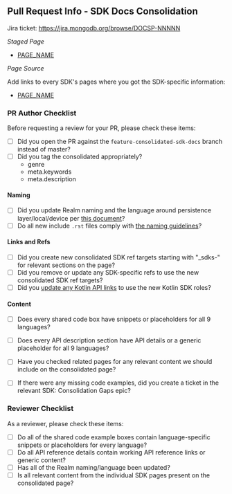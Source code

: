 ## Pull Request Info - SDK Docs Consolidation

Jira ticket: https://jira.mongodb.org/browse/DOCSP-NNNNN

*Staged Page*

- [PAGE_NAME](https://docs-mongodbcom-staging.corp.mongodb.com/realm/docsworker-xlarge/BRANCH_NAME/)

*Page Source*

Add links to every SDK's pages where you got the SDK-specific information:

- [PAGE_NAME](https://www.mongodb.com/docs/atlas/device-sdks/LIVE-DOCS-LINK)

### PR Author Checklist

Before requesting a review for your PR, please check these items:

- [ ] Did you open the PR against the `feature-consolidated-sdk-docs` branch instead of master? 
- [ ] Did you tag the consolidated appropriately?
  - genre
  - meta.keywords
  - meta.description

#### Naming
- [ ] Did you update Realm naming and the language around persistence layer/local/device per [this document](https://docs.google.com/document/d/126OczVxBWAwZ4P5ZsSM29WI3REvONEr1ald-mAwPtyQ/edit?usp=sharing)?
- [ ] Do all new include `.rst` files comply with [the naming guidelines](https://docs.google.com/document/d/1h8cr66zoEVeXytVfvDxlCSsUS5IZwvUQvfSCEXNMpek/edit#heading=h.ulh8b5f2hu9)?

#### Links and Refs
- [ ] Did you create new consolidated SDK ref targets starting with "_sdks-" for relevant sections on the page?
- [ ] Did you remove or update any SDK-specific refs to use the new consolidated SDK ref targets?
- [ ] Did you [update any Kotlin API links](https://jira.mongodb.org/browse/DOCSP-32519) to use the new Kotlin SDK roles?

#### Content
- [ ] Does every shared code box have snippets or placeholders for all 9 languages?
- [ ] Does every API description section have API details or a generic placeholder for all 9 languages?
- [ ] Have you checked related pages for any relevant content we should include on the consolidated page?
- [ ] If there were any missing code examples, did you create a ticket in the relevant SDK: Consolidation Gaps epic?


### Reviewer Checklist

As a reviewer, please check these items:

- [ ] Do all of the shared code example boxes contain language-specific snippets or placeholders for every language?
- [ ] Do all API reference details contain working API reference links or generic content?
- [ ] Has all of the Realm naming/language been updated?
- [ ] Is all relevant content from the individual SDK pages present on the consolidated page?
